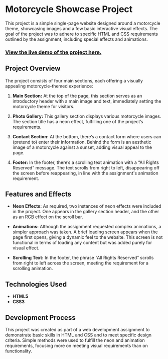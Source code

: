 # Motorcycle Showcase Project

This project is a simple single-page website designed around a motorcycle theme, showcasing images and a few basic interactive visual effects. The goal of the project was to adhere to specific HTML and CSS requirements outlined by the assignment, including special effects and animations.

### [View the live demo of the project here.](https://aktldgms.github.io/Web-Applications/Project/)

## Project Overview

The project consists of four main sections, each offering a visually appealing motorcycle-themed experience:

1. **Main Section:** At the top of the page, this section serves as an introductory header with a main image and text, immediately setting the motorcycle theme for visitors.

2. **Photo Gallery:** This gallery section displays various motorcycle images. The section title has a neon effect, fulfilling one of the project’s requirements.

3. **Contact Section:** At the bottom, there’s a contact form where users can (pretend to) enter their information. Behind the form is an aesthetic image of a motorcycle against a sunset, adding visual appeal to the page.

4. **Footer:** In the footer, there’s a scrolling text animation with a “All Rights Reserved” message. The text scrolls from right to left, disappearing off the screen before reappearing, in line with the assignment's animation requirement.

## Features and Effects

- **Neon Effects:** As required, two instances of neon effects were included in the project. One appears in the gallery section header, and the other as an RGB effect on the scroll bar.

- **Animations:** Although the assignment requested complex animations, a simpler approach was taken. A brief loading screen appears when the page first opens, giving a dynamic feel to the website. This screen is not functional in terms of loading any content but was added purely for visual effect.

- **Scrolling Text:** In the footer, the phrase “All Rights Reserved” scrolls from right to left across the screen, meeting the requirement for a scrolling animation.

## Technologies Used

- **HTML5**
- **CSS3**

## Development Process

This project was created as part of a web development assignment to demonstrate basic skills in HTML and CSS and to meet specific design criteria. Simple methods were used to fulfill the neon and animation requirements, focusing more on meeting visual requirements than on functionality.
